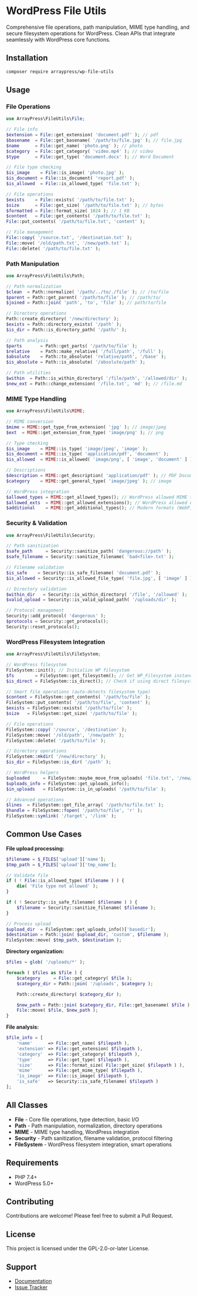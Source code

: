 # WordPress File Utils

Comprehensive file operations, path manipulation, MIME type handling, and secure filesystem operations for WordPress. Clean APIs that integrate seamlessly with WordPress core functions.

## Installation

```bash
composer require arraypress/wp-file-utils
```

## Usage

### File Operations

```php
use ArrayPress\FileUtils\File;

// File info
$extension = File::get_extension( 'document.pdf' ); // pdf
$basename  = File::get_basename( '/path/to/file.jpg' ); // file.jpg
$name      = File::get_name( 'photo.png' ); // photo
$category  = File::get_category( 'video.mp4' ); // video
$type      = File::get_type( 'document.docx' ); // Word Document

// File type checking
$is_image    = File::is_image( 'photo.jpg' );
$is_document = File::is_document( 'report.pdf' );
$is_allowed  = File::is_allowed_type( 'file.txt' );

// File operations
$exists    = File::exists( '/path/to/file.txt' );
$size      = File::get_size( '/path/to/file.txt' ); // bytes
$formatted = File::format_size( 1024 ); // 1 KB
$content   = File::get_contents( '/path/to/file.txt' );
File::put_contents( '/path/to/file.txt', 'content' );

// File management
File::copy( '/source.txt', '/destination.txt' );
File::move( '/old/path.txt', '/new/path.txt' );
File::delete( '/path/to/file.txt' );
```

### Path Manipulation

```php
use ArrayPress\FileUtils\Path;

// Path normalization
$clean  = Path::normalize( '/path/../to/./file' ); // /to/file
$parent = Path::get_parent( '/path/to/file' ); // /path/to/
$joined = Path::join( 'path', 'to', 'file' ); // path/to/file

// Directory operations
Path::create_directory( '/new/directory' );
$exists = Path::directory_exists( '/path' );
$is_dir = Path::is_directory_path( '/path/' );

// Path analysis
$parts       = Path::get_parts( '/path/to/file' );
$relative    = Path::make_relative( '/full/path', '/full' );
$absolute    = Path::to_absolute( 'relative/path', '/base' );
$is_absolute = Path::is_absolute( '/absolute/path' );

// Path utilities
$within  = Path::is_within_directory( '/file/path', '/allowed/dir' );
$new_ext = Path::change_extension( '/file.txt', 'md' ); // /file.md
```

### MIME Type Handling

```php
use ArrayPress\FileUtils\MIME;

// MIME conversion
$mime = MIME::get_type_from_extension( 'jpg' ); // image/jpeg
$ext  = MIME::get_extension_from_type( 'image/png' ); // png

// Type checking
$is_image    = MIME::is_type( 'image/jpeg', 'image' );
$is_document = MIME::is_type( 'application/pdf', 'document' );
$is_allowed  = MIME::is_allowed( 'image/png', [ 'image', 'document' ] );

// Descriptions
$description = MIME::get_description( 'application/pdf' ); // PDF Document
$category    = MIME::get_general_type( 'image/jpeg' ); // image

// WordPress integration
$allowed_types = MIME::get_allowed_types(); // WordPress allowed MIME types
$allowed_exts  = MIME::get_allowed_extensions(); // WordPress allowed extensions
$additional    = MIME::get_additional_types(); // Modern formats (WebP, AVIF, etc.)
```

### Security & Validation

```php
use ArrayPress\FileUtils\Security;

// Path sanitization
$safe_path     = Security::sanitize_path( 'dangerous://path' );
$safe_filename = Security::sanitize_filename( 'bad<file>.txt' );

// Filename validation
$is_safe    = Security::is_safe_filename( 'document.pdf' );
$is_allowed = Security::is_allowed_file_type( 'file.jpg', [ 'image' ] );

// Directory validation
$within_dir   = Security::is_within_directory( '/file', '/allowed' );
$valid_upload = Security::is_valid_upload_path( '/uploads/dir' );

// Protocol management
Security::add_protocol( 'dangerous' );
$protocols = Security::get_protocols();
Security::reset_protocols();
```

### WordPress Filesystem Integration

```php
use ArrayPress\FileUtils\FileSystem;

// WordPress filesystem
FileSystem::init(); // Initialize WP filesystem
$fs        = FileSystem::get_filesystem(); // Get WP_Filesystem instance
$is_direct = FileSystem::is_direct(); // Check if using direct filesystem

// Smart file operations (auto-detects filesystem type)
$content = FileSystem::get_contents( '/path/to/file' );
FileSystem::put_contents( '/path/to/file', 'content' );
$exists = FileSystem::exists( '/path/to/file' );
$size   = FileSystem::get_size( '/path/to/file' );

// File operations
FileSystem::copy( '/source', '/destination' );
FileSystem::move( '/old/path', '/new/path' );
FileSystem::delete( '/path/to/file' );

// Directory operations
FileSystem::mkdir( '/new/directory' );
$is_dir = FileSystem::is_dir( '/path' );

// WordPress helpers
$uploaded     = FileSystem::maybe_move_from_uploads( 'file.txt', '/new/path' );
$uploads_info = FileSystem::get_uploads_info();
$in_uploads   = FileSystem::is_in_uploads( '/path/to/file' );

// Advanced operations
$lines  = FileSystem::get_file_array( '/path/to/file.txt' );
$handle = FileSystem::fopen( '/path/to/file', 'r' );
FileSystem::symlink( '/target', '/link' );
```

## Common Use Cases

**File upload processing:**
```php
$filename = $_FILES['upload']['name'];
$tmp_path = $_FILES['upload']['tmp_name'];

// Validate file
if ( ! File::is_allowed_type( $filename ) ) {
	die( 'File type not allowed' );
}

if ( ! Security::is_safe_filename( $filename ) ) {
	$filename = Security::sanitize_filename( $filename );
}

// Process upload
$upload_dir  = FileSystem::get_uploads_info()['basedir'];
$destination = Path::join( $upload_dir, 'custom', $filename );
FileSystem::move( $tmp_path, $destination );
```

**Directory organization:**
```php
$files = glob( '/uploads/*' );

foreach ( $files as $file ) {
	$category     = File::get_category( $file );
	$category_dir = Path::join( '/uploads', $category );

	Path::create_directory( $category_dir );

	$new_path = Path::join( $category_dir, File::get_basename( $file ) );
	File::move( $file, $new_path );
}
```

**File analysis:**
```php
$file_info = [
	'name'      => File::get_name( $filepath ),
	'extension' => File::get_extension( $filepath ),
	'category'  => File::get_category( $filepath ),
	'type'      => File::get_type( $filepath ),
	'size'      => File::format_size( File::get_size( $filepath ) ),
	'mime'      => File::get_mime_type( $filepath ),
	'is_image'  => File::is_image( $filepath ),
	'is_safe'   => Security::is_safe_filename( $filepath )
];
```

## All Classes

- **File** - Core file operations, type detection, basic I/O
- **Path** - Path manipulation, normalization, directory operations
- **MIME** - MIME type handling, WordPress integration
- **Security** - Path sanitization, filename validation, protocol filtering
- **FileSystem** - WordPress filesystem integration, smart operations

## Requirements

- PHP 7.4+
- WordPress 5.0+

## Contributing

Contributions are welcome! Please feel free to submit a Pull Request.

## License

This project is licensed under the GPL-2.0-or-later License.

## Support

- [Documentation](https://github.com/arraypress/wp-file-utils)
- [Issue Tracker](https://github.com/arraypress/wp-file-utils/issues)